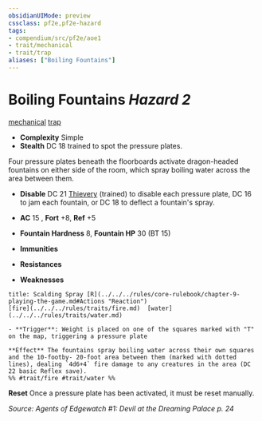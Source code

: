 ```yaml
---
obsidianUIMode: preview
cssclass: pf2e,pf2e-hazard
tags:
- compendium/src/pf2e/aoe1
- trait/mechanical
- trait/trap
aliases: ["Boiling Fountains"]
---
```

# Boiling Fountains *Hazard 2*  
[mechanical](../../../rules/traits/mechanical.md)  [trap](../../../rules/traits/trap.md)  

- **Complexity** Simple
- **Stealth** DC 18 trained to spot the pressure plates.  

Four pressure plates beneath the floorboards activate dragon-headed fountains on either side of the room, which spray boiling water across the area between them.

- **Disable** DC 21 [Thievery](../../skills.md#Thievery) (trained) to disable each pressure plate, DC 16 to jam each fountain, or DC 18 to deflect a fountain's spray.  

- **AC** 15 , **Fort** +8, **Ref** +5
- **Fountain Hardness** 8, **Fountain HP** 30 (BT 15)
- **Immunities** 
- **Resistances** 
- **Weaknesses** 
     
```ad-embed-ability
title: Scalding Spray [R](../../../rules/core-rulebook/chapter-9-playing-the-game.md#Actions "Reaction")
[fire](../../../rules/traits/fire.md)  [water](../../../rules/traits/water.md)  

- **Trigger**: Weight is placed on one of the squares marked with "T" on the map, triggering a pressure plate

**Effect** The fountains spray boiling water across their own squares and the 10-footby- 20-foot area between them (marked with dotted lines), dealing `4d6+4` fire damage to any creatures in the area (DC 22 basic Reflex save).  
%% #trait/fire #trait/water %%
```

**Reset** Once a pressure plate has been activated, it must be reset manually.  

*Source: Agents of Edgewatch #1: Devil at the Dreaming Palace p. 24*
